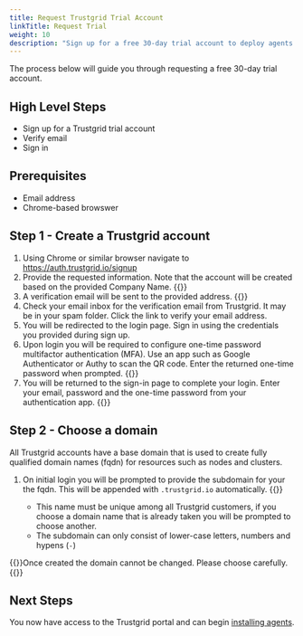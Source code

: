 ```yaml
---
title: Request Trustgrid Trial Account
linkTitle: Request Trial
weight: 10
description: "Sign up for a free 30-day trial account to deploy agents and explore Trustgrid features. - 5 minutes"
---
```


The process below will guide you through requesting a free 30-day trial account. 

## High Level Steps
- Sign up for a Trustgrid trial account
- Verify email
- Sign in

## Prerequisites
- Email address
- Chrome-based browswer

## Step 1 - Create a Trustgrid account
1. Using Chrome or similar browser navigate to https://auth.trustgrid.io/signup 
1. Provide the requested information. Note that the account will be created based on the provided Company Name.
{{<tgimg src="sign-up-form.png" alt="Sign up form" width="50%">}}
1. A verification email will be sent to the provided address. 
{{<tgimg src="email-verify.png" width="50%">}}
1. Check your email inbox for the verification email from Trustgrid. It may be in your spam folder. Click the link to verify your email address.
1. You will be redirected to the login page. Sign in using the credentials you provided during sign up.
1. Upon login you will be required to configure one-time password multifactor authentication (MFA). Use an app such as Google Authenticator or Authy to scan the QR code. Enter the returned one-time password when prompted.
{{<tgimg src="mfa-setup.png" width="40%">}}
1. You will be returned to the sign-in page to complete your login. Enter your email, password and the one-time password from your authentication app.
{{<tgimg src="final-signin.png" width="40%">}}

## Step 2 - Choose a domain
All Trustgrid accounts have a base domain that is used to create fully qualified domain names (fqdn) for resources such as nodes and clusters.  
1. On initial login you will be prompted to provide the subdomain for your the fqdn. This will be appended with `.trustgrid.io` automatically. {{<tgimg src="domain-setup.png" width="85%" caption="Prompt to create account domain">}}
    - This name must be unique among all Trustgrid customers, if you choose a domain name that is already taken you will be prompted to choose another.
    - The subdomain can only consist of lower-case letters, numbers and hypens (`-`) 

{{<alert color="warning">}}Once created the domain cannot be changed. Please choose carefully.{{</alert>}}


## Next Steps
You now have access to the Trustgrid portal and can begin [installing agents](/getting-started/trial/base-setup).
